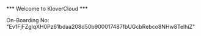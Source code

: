 *** Welcome to KloverCloud ***

On-Boarding No: &#34;Ev1FjFZglqXH0Pz61bdaa208d50b900017487fbUGcbRebco8NHw8TelhiZ&#34;

